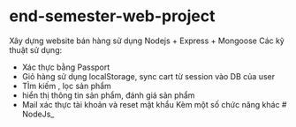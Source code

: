# end-semester-web-project
Xây dựng website bán hàng sử dụng Nodejs + Express + Mongoose
Các kỹ thuật sử dụng: 
- Xác thực bằng Passport
- Giỏ hàng sử dụng localStorage, sync cart từ session vào DB của user
- TÌm kiếm , lọc sản phẩm
- hiển thị thông tin sản phẩm, đánh giá sản phẩm
- Mail xác thực tài khoản và reset mật khẩu
Kèm một số chức năng khác
#   N o d e J s _  
 